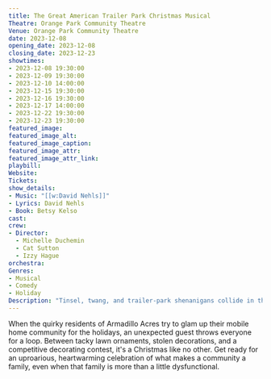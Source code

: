 ```yaml
---
title: The Great American Trailer Park Christmas Musical
Theatre: Orange Park Community Theatre
Venue: Orange Park Community Theatre
date: 2023-12-08
opening_date: 2023-12-08
closing_date: 2023-12-23
showtimes:
- 2023-12-08 19:30:00
- 2023-12-09 19:30:00
- 2023-12-10 14:00:00
- 2023-12-15 19:30:00
- 2023-12-16 19:30:00
- 2023-12-17 14:00:00
- 2023-12-22 19:30:00
- 2023-12-23 19:30:00
featured_image: 
featured_image_alt: 
featured_image_caption: 
featured_image_attr: 
featured_image_attr_link: 
playbill:
Website: 
Tickets: 
show_details: 
- Music: "[[w:David Nehls]]"
- Lyrics: David Nehls
- Book: Betsy Kelso
cast:
crew:
- Director:
  - Michelle Duchemin
  - Cat Sutton
  - Izzy Hague
orchestra:
Genres:
- Musical
- Comedy
- Holiday
Description: "Tinsel, twang, and trailer-park shenanigans collide in this riotous, offbeat holiday spectacle."
---
```

When the quirky residents of Armadillo Acres try to glam up their mobile home community for the holidays, an unexpected guest throws everyone for a loop. Between tacky lawn ornaments, stolen decorations, and a competitive decorating contest, it's a Christmas like no other. Get ready for an uproarious, heartwarming celebration of what makes a community a family, even when that family is more than a little dysfunctional.